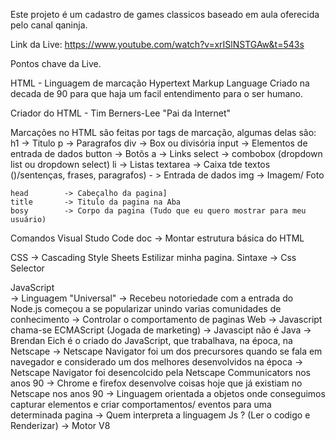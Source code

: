 Este projeto é um cadastro de games classicos baseado em aula oferecida pelo canal qaninja. 

Link da Live: https://www.youtube.com/watch?v=xrISlNSTGAw&t=543s

Pontos chave da Live.

HTML - Linguagem de marcação
    Hypertext Markup Language
    Criado na decada de 90 para que haja um facil entendimento para o ser humano.

Criador do HTML - Tim Berners-Lee "Pai da Internet"

Marcações no HTML são  feitas por tags de marcação, algumas delas são:
    h1          -> Titulo
    p           -> Paragrafos
    div         -> Box ou divisória
    input       -> Elementos de entrada de dados
    button      -> Botõs
    a           -> Links
    select      -> combobox (dropdown list ou dropdown select)
    li          -> Listas
    textarea    -> Caixa tde textos ()/sentenças, frases, paragrafos) - > Entrada de dados 
    img         -> Imagem/ Foto

    head        -> Cabeçalho da pagina]
    title       -> Titulo da pagina na Aba
    bosy        -> Corpo da pagina (Tudo que eu quero mostrar para meu usuário)

Comandos Visual Studo Code
    doc         -> Montar estrutura básica do HTML

CSS     -> Cascading Style Sheets
    Estilizar minha pagina.
    Sintaxe     -> Css Selector

JavaScript      
->  Linguagem "Universal"
->  Recebeu notoriedade com a entrada do Node.js começou a se popularizar unindo varias comunidades de conhecimento
->  Controlar o comportamento de paginas Web
->  Javascript chama-se ECMAScript (Jogada de marketing)
->  Javascipt não é Java
->  Brendan Eich é o criado do JavaScript, que trabalhava, na época, na Netscape
->  Netscape Navigator foi um dos precursores quando se fala em navegador e considerado um dos melhores desenvolvidos na época
->  Netscape Navigator foi desencolcido pela Netscape Communicators nos anos 90
->  Chrome e firefox desenvolve coisas hoje que já existiam no Netscape nos anos 90
->  Linguagem orientada a objetos onde conseguimos capturar elementos e criar comportamentos/ eventos para uma determinada pagina
->  Quem interpreta a linguagem Js ? (Ler o codigo e Renderizar)
    ->  Motor V8

